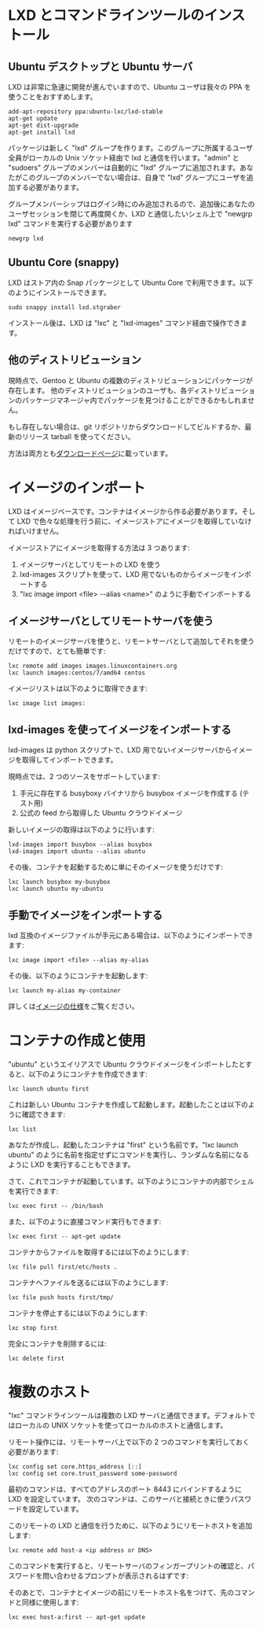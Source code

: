 # LXD とコマンドラインツールのインストール <!-- Installing LXD and the command line tool -->
## Ubuntu デスクトップと Ubuntu サーバ
<!--
As LXD evolves quite rapidly, we recommend Ubuntu users use our PPA:
-->
LXD は非常に急速に開発が進んでいますので、Ubuntu ユーザは我々の PPA を使うことをおすすめします。

    add-apt-repository ppa:ubuntu-lxc/lxd-stable
    apt-get update
    apt-get dist-upgrade
    apt-get install lxd

<!--
The package creates a new "lxd" group which contains all users allowed to talk to  
lxd over the local unix socket. All members of the "admin" and "sudoers" groups are automatically added.  
If your user isn't a member of one of these groups, you'll need to manually add your user to the "lxd" group.
-->
パッケージは新しく "lxd" グループを作ります。このグループに所属するユーザ全員がローカルの Unix ソケット経由で lxd と通信を行います。"admin" と "sudoers" グループのメンバーは自動的に "lxd" グループに追加されます。あなたがこのグループのメンバーでない場合は、自身で "lxd" グループにユーザを追加する必要があります。

<!--
Because group membership is only applied at login, you then either need to close  
and re-open your user session or use the "newgrp lxd" command in the shell you're going to interact with lxd from.
-->
グループメンバーシップはログイン時にのみ追加されるので、追加後にあなたのユーザセッションを閉じて再度開くか、LXD と通信したいシェル上で "newgrp lxd" コマンドを実行する必要があります

    newgrp lxd

## Ubuntu Core (snappy)
<!--
LXD is available for Ubuntu Core as a Snap package in the store.  
You can install it with:
-->
LXD はストア内の Snap パッケージとして Ubuntu Core で利用できます。以下のようにインストールできます。

    sudo snappy install lxd.stgraber

<!--
After that, LXD can be interacted with through the "lxc" and "lxd-images" commands.
-->
インストール後は、LXD は "lxc" と "lxd-images" コマンド経由で操作できます。

## 他のディストリビューション <!-- Other distributions -->
<!--
There are currently packages for multiple distributions including Gentoo and, of course, Ubuntu.
Users of other distributions might find it in their package manager too.
-->
現時点で、Gentoo と Ubuntu の複数のディストリビューションにパッケージが存在します。
他のディストリビューションのユーザも、各ディストリビューションのパッケージマネージャ内でパッケージを見つけることができるかもしれません。

<!--
If it is not there yet please download and build LXD from git or use our latest release tarball.
-->
もし存在しない場合は、git リポジトリからダウンロードしてビルドするか、最新のリリース tarball を使ってください。

<!--
Instructions for both are available [here](/lxd/downloads).
-->
方法は両方とも[ダウンロードページ](/lxd/downloads)に載っています。

# イメージのインポート <!-- Importing some images -->
<!--
LXD is image based. Containers must be created from an image and so the image store  
must get some images before you can do much with LXD.
-->
LXD はイメージベースです。コンテナはイメージから作る必要があります。そして LXD で色々な処理を行う前に、イメージストアにイメージを取得していなければいけません。

<!--
There are three ways to feed that image store:
-->
イメージストアにイメージを取得する方法は 3 つあります:

 1. イメージサーバとしてリモートの LXD を使う <!-- Use a remote LXD as an image server -->
 2. lxd-images スクリプトを使って、LXD 用でないものからイメージをインポートする <!-- Use the lxd-images script to import an image from a non-LXD source -->
 3. "lxc image import &lt;file&gt; --alias &lt;name&gt;" のように手動でインポートする <!-- Manually import one using "lxc image import \<file\> &#045;&#045;alias \<name\>" -->

## イメージサーバとしてリモートサーバを使う <!-- Using a remote LXD as an image server -->
<!--
Using a remote image server is as simple as adding it as a remote and just using it:
-->
リモートのイメージサーバを使うと、リモートサーバとして追加してそれを使うだけですので、とても簡単です:

    lxc remote add images images.linuxcontainers.org
    lxc launch images:centos/7/amd64 centos

<!--
An image list can be obtained with:
-->
イメージリストは以下のように取得できます:

    lxc image list images:

## lxd-images を使ってイメージをインポートする <!-- Using lxd-images to import an image -->
<!--
lxd-images is a python script which knows about non-LXD image servers
and can pull and import images for you.
-->
lxd-images は python スクリプトで、LXD 用でないイメージサーバからイメージを取得してインポートできます。

<!--
It currently supports two sources:
-->
現時点では、2 つのソースをサポートしています:

 1. 手元に存在する busyboxy バイナリから busybox イメージを作成する (テスト用) <!-- A local busybox image made from your existing busybox binary (used for testing) -->
 2. 公式の feed から取得した Ubuntu クラウドイメージ <!-- Ubuntu cloud images taken from the official simplestream feed -->

<!--
Importing a new image can be done with:
-->
新しいイメージの取得は以下のように行います:

    lxd-images import busybox --alias busybox
    lxd-images import ubuntu --alias ubuntu

<!--
And then simply using the image to start containers:
-->
その後、コンテナを起動するために単にそのイメージを使うだけです:

    lxc launch busybox my-busybox
    lxc launch ubuntu my-ubuntu

## 手動でイメージをインポートする <!-- Manually importing an image -->
<!--
If you already have a lxd-compatible image file, you can import it with:
-->
lxd 互換のイメージファイルが手元にある場合は、以下のようにインポートできます:

    lxc image import <file> --alias my-alias

<!--
And then start a container using:
-->
その後、以下のようにコンテナを起動します:

    lxc launch my-alias my-container

<!--
See the [image specification for more details](https://github.com/lxc/lxd/blob/master/specs/image-handling.md).
-->
詳しくは[イメージの仕様](https://github.com/lxc/lxd/blob/master/specs/image-handling.md)をご覧ください。

# コンテナの作成と使用 <!-- Creating and using your first container -->
<!--
Assuming that you imported an Ubuntu cloud image using the "ubuntu" alias, you can create your first container with:
-->
"ubuntu" というエイリアスで Ubuntu クラウドイメージをインポートしたとすると、以下のようにコンテナを作成できます:

    lxc launch ubuntu first

<!--
That will create and start a new ubuntu container as can be confirmed with:
-->
これは新しい Ubuntu コンテナを作成して起動します。起動したことは以下のように確認できます:

    lxc list

<!--
Your container here is called "first". You also could let LXD give it a random name by  
just calling "lxc launch ubuntu" without a name.
-->
あなたが作成し、起動したコンテナは "first" という名前です。"lxc launch ubuntu" のように名前を指定せずにコマンドを実行し、ランダムな名前になるように LXD を実行することもできます。

<!--
Now that your container is running, you can get a shell inside it with:
-->
さて、これでコンテナが起動しています。以下のようにコンテナの内部でシェルを実行できます:

    lxc exec first -- /bin/bash

<!--
Or just run a command directly:
-->
また、以下のように直接コマンド実行もできます:

    lxc exec first -- apt-get update

<!--
To pull a file from the container, use:
-->
コンテナからファイルを取得するには以下のようにします:

    lxc file pull first/etc/hosts .

<!--
To push one, use:
-->
コンテナへファイルを送るには以下のようにします:

    lxc file push hosts first/tmp/

<!--
To stop the container, simply do:
-->
コンテナを停止するには以下のようにします:

    lxc stop first

<!--
And to remove it entirely:
-->
完全にコンテナを削除するには:

    lxc delete first

# 複数のホスト <!-- Multiple hosts -->
<!--
The "lxc" command line tool can talk to multiple LXD servers.  
It defaults to talking to the local one using a local UNIX socket.
-->
"lxc" コマンドラインツールは複数の LXD サーバと通信できます。デフォルトではローカルの UNIX ソケットを使ってローカルのホストと通信します。

<!--
Remote operations require the following two commands having been run on the remote server:
-->
リモート操作には、リモートサーバ上で以下の 2 つのコマンドを実行しておく必要があります:

    lxc config set core.https_address [::]
    lxc config set core.trust_password some-password

<!--
The first tells LXD to bind all addresses on port 8443.  
The latter sets a trust password to be used when contacting that server.
-->
最初のコマンドは、すべてのアドレスのポート 8443 にバインドするように LXD を設定しています。
次のコマンドは、このサーバと接続ときに使うパスワードを設定しています。

<!--
Now to talk to that remote LXD, you can simply add it with:
-->
このリモートの LXD と通信を行うために、以下のようにリモートホストを追加します:

    lxc remote add host-a <ip address or DNS>

<!--
This will prompt you to confirm the remote server fingerprint and then ask you for the password.
-->
このコマンドを実行すると、リモートサーバのフィンガープリントの確認と、パスワードを問い合わせるプロンプトが表示されるはずです:

<!--
And after that, use all the same command as above but prefixing the container  
and images name with the remote host like:
-->
そのあとで、コンテナとイメージの前にリモートホスト名をつけて、先のコマンドと同様に使用します:

    lxc exec host-a:first -- apt-get update

